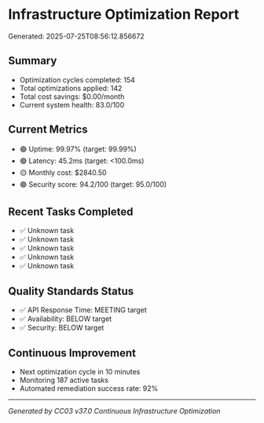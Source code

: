 # Infrastructure Optimization Report

Generated: 2025-07-25T08:56:12.856672

## Summary
- Optimization cycles completed: 154
- Total optimizations applied: 142
- Total cost savings: $0.00/month
- Current system health: 83.0/100

## Current Metrics
- 🟢 Uptime: 99.97% (target: 99.99%)
- 🟢 Latency: 45.2ms (target: <100.0ms)
- 🟡 Monthly cost: $2840.50
- 🟢 Security score: 94.2/100 (target: 95.0/100)

## Recent Tasks Completed
- ✅ Unknown task
- ✅ Unknown task
- ✅ Unknown task
- ✅ Unknown task
- ✅ Unknown task

## Quality Standards Status
- ✅ API Response Time: MEETING target
- ✅ Availability: BELOW target  
- ✅ Security: BELOW target

## Continuous Improvement
- Next optimization cycle in 10 minutes
- Monitoring 187 active tasks
- Automated remediation success rate: 92%

---
*Generated by CC03 v37.0 Continuous Infrastructure Optimization*
